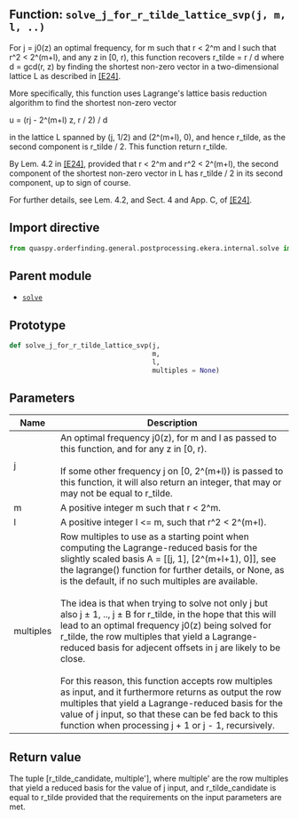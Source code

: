 ## Function: <code>solve\_j\_for\_r\_tilde\_lattice\_svp(j, m, l, ..)</code>
For j = j0(z) an optimal frequency, for m such that r < 2^m and l such that r^2 < 2^(m+l), and any z in [0, r), this function recovers r_tilde = r / d where d = gcd(r, z) by finding the shortest non-zero vector in a two-dimensional lattice L as described in [[E24]](https://doi.org/10.1145/3655026).

More specifically, this function uses Lagrange's lattice basis reduction algorithm to find the shortest non-zero vector

u = (rj - 2^(m+l) z, r / 2) / d

in the lattice L spanned by (j, 1/2) and (2^(m+l), 0), and hence r_tilde, as the second component is r_tilde / 2. This function return r_tilde.

By Lem. 4.2 in [[E24]](https://doi.org/10.1145/3655026), provided that r < 2^m and r^2 < 2^(m+l), the second component of the shortest non-zero vector in L has r_tilde / 2 in its second component, up to sign of course.

For further details, see Lem. 4.2, and Sect. 4 and App. C, of [[E24]](https://doi.org/10.1145/3655026).

## Import directive
```python
from quaspy.orderfinding.general.postprocessing.ekera.internal.solve import solve_j_for_r_tilde_lattice_svp
```

## Parent module
- [<code>solve</code>](README.md)

## Prototype
```python
def solve_j_for_r_tilde_lattice_svp(j,
                                    m,
                                    l,
                                    multiples = None)
```

## Parameters
| <b>Name</b> | <b>Description</b> |
| ----------- | ------------------ |
| j | An optimal frequency j0(z), for m and l as passed to this function, and for any z in [0, r).<br><br>If some other frequency j on [0, 2^(m+l)) is passed to this function, it will also return an integer, that may or may not be equal to r_tilde. |
| m | A positive integer m such that r < 2^m. |
| l | A positive integer l <= m, such that r^2 < 2^(m+l). |
| multiples | Row multiples to use as a starting point when computing the Lagrange-reduced basis for the slightly scaled basis A = [[j, 1], [2^(m+l+1), 0]], see the lagrange() function for further details, or None, as is the default, if no such multiples are available.<br><br>The idea is that when trying to solve not only j but also j ± 1, .., j ± B for r_tilde, in the hope that this will lead to an optimal frequency j0(z) being solved for r_tilde, the row multiples that yield a Lagrange-reduced basis for adjecent offsets in j are likely to be close.<br><br>For this reason, this function accepts row multiples as input, and it furthermore returns as output the row multiples that yield a Lagrange-reduced basis for the value of j input, so that these can be fed back to this function when processing j + 1 or j - 1, recursively. |

## Return value
The tuple [r_tilde_candidate, multiple'], where multiple' are the row multiples that yield a reduced basis for the value of j input, and r_tilde_candidate is equal to r_tilde provided that the requirements on the input parameters are met.

